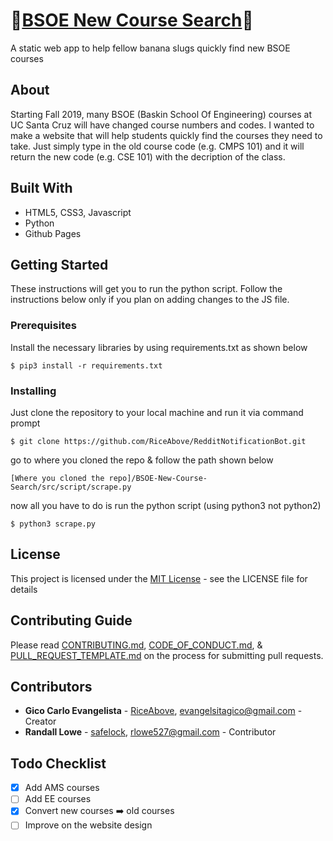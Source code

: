 # 🍌[BSOE New Course Search](https://gicocarlo.me/BSOE-New-Course-Search/)🐌
A static web app to help fellow banana slugs quickly find new BSOE courses 

## About
Starting Fall 2019, many BSOE (Baskin School Of Engineering) courses at UC Santa Cruz will have changed course numbers and codes. I wanted to make a website that will help students quickly find the courses they need to take. Just simply type in the old course code (e.g. CMPS 101) and it will return the new code (e.g. CSE 101) with the decription of the class.

## Built With
- HTML5, CSS3, Javascript
- Python
- Github Pages

## Getting Started
These instructions will get you to run the python script. Follow the instructions below only if you plan on adding changes to the JS file. 

### Prerequisites

Install the necessary libraries by using requirements.txt as shown below
```
$ pip3 install -r requirements.txt
```

### Installing

Just clone the repository to your local machine and run it via command
prompt

```
$ git clone https://github.com/RiceAbove/RedditNotificationBot.git
```
go to where you cloned the repo & follow the path shown below
```
[Where you cloned the repo]/BSOE-New-Course-Search/src/script/scrape.py
```
now all you have to do is run the python script (using python3 not python2)
```
$ python3 scrape.py
```

## License
This project is licensed under the [MIT License](LICENSE) - see the LICENSE file for details

## Contributing Guide
Please read [CONTRIBUTING.md](CONTRIBUTING.md), [CODE_OF_CONDUCT.md](CODE_OF_CONDUCT.md), & [PULL_REQUEST_TEMPLATE.md](PULL_REQUEST_TEMPLATE.md) on the process for submitting pull requests.

## Contributors 
- **Gico Carlo Evangelista** - [RiceAbove](https://github.com/RiceAbove), evangelsitagico@gmail.com - Creator 
- **Randall Lowe** - [safelock](https://github.com/safelock), rlowe527@gmail.com - Contributor

## Todo Checklist
- [x] Add AMS courses 
- [ ] Add EE courses
- [x] Convert new courses ➡️ old courses
- [ ] Improve on the website design
